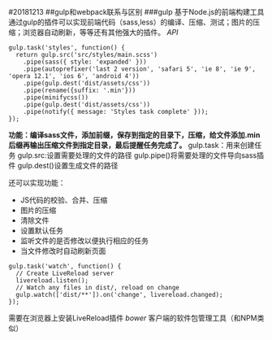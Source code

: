 #20181213
##gulp和webpack联系与区别
###gulp 基于Node.js的前端构建工具
通过gulp的插件可以实现前端代码（sass,less）的编译、压缩、测试；图片的压缩；浏览器自动刷新，等等还有其他强大的插件。
*API*
````
gulp.task('styles', function() {
  return gulp.src('src/styles/main.scss')
    .pipe(sass({ style: 'expanded' }))
    .pipe(autoprefixer('last 2 version', 'safari 5', 'ie 8', 'ie 9', 'opera 12.1', 'ios 6', 'android 4'))
    .pipe(gulp.dest('dist/assets/css'))
    .pipe(rename({suffix: '.min'}))
    .pipe(minifycss())
    .pipe(gulp.dest('dist/assets/css'))
    .pipe(notify({ message: 'Styles task complete' }));
});

````
**功能：编译sass文件，添加前缀，保存到指定的目录下，压缩，给文件添加.min后缀再输出压缩文件到指定目录，最后提醒任务完成了。**
gulp.task：用来创建任务
gulp.src:设置需要处理的文件的路径
gulp.pipe()将需要处理的文件导向sass插件
gulp.dest()设置生成文件的路径

还可以实现功能：
+ JS代码的校验、合并、压缩
+ 图片的压缩
+ 清除文件
+ 设置默认任务
+ 监听文件的是否修改以便执行相应的任务
+ 当文件修改时自动刷新页面 
````
gulp.task('watch', function() {
  // Create LiveReload server
  livereload.listen();
  // Watch any files in dist/, reload on change
  gulp.watch(['dist/**']).on('change', livereload.changed);
});
````
需要在浏览器上安装LiveReload插件
*bower*
客户端的软件包管理工具（和NPM类似）







